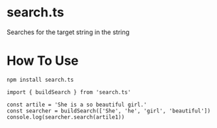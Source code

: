 # search.ts
Searches for the target string in the string

# How To Use
```
npm install search.ts

import { buildSearch } from 'search.ts'

const artile = 'She is a so beautiful girl.'
const searcher = buildSearch(['She', 'he', 'girl', 'beautiful'])
console.log(searcher.search(artile1))

```

